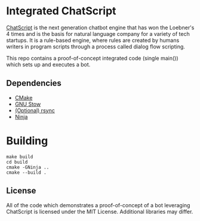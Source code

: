 # Integrated ChatScript

[ChatScript](https://github.com/random-mud-pie/ChatScript)  is the next generation chatbot engine that has won the Loebner's 4 times and is the basis for natural language company for a variety of tech startups. It is a rule-based engine, where rules are created by humans writers in program scripts through a process called dialog flow scripting.

This repo contains a proof-of-concept integrated code (single main()) which sets up and executes a bot.

## Dependencies

- [CMake](https://cmake.org/)
- [GNU Stow](https://www.gnu.org/software/stow/)
- [(Optional) rsync](https://rsync.samba.org/)
- [Ninja](https://ninja-build.org/)

# Building

```
make build
cd build
cmake -GNinja ..
cmake --build .
```

## License
All of the code which demonstrates a proof-of-concept of a bot leveraging ChatScript is licensed under the MIT License. Additional libraries may differ.
